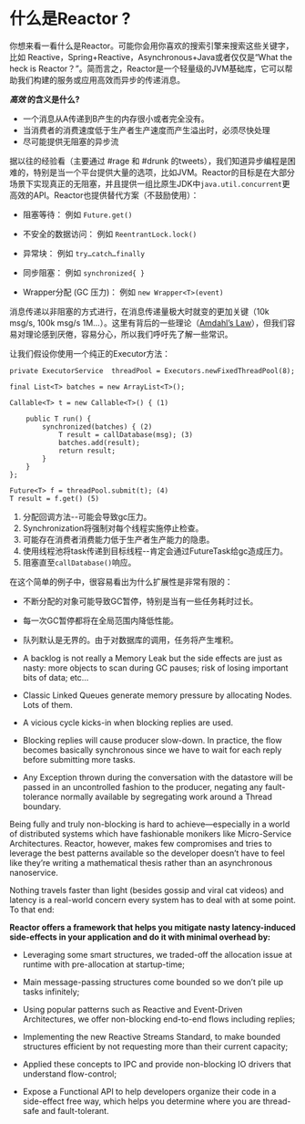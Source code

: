 # 什么是Reactor ?

你想来看一看什么是Reactor。可能你会用你喜欢的搜索引擎来搜索这些关键字，比如 Reactive，Spring+Reactive，Asynchronous+Java或者仅仅是“What the heck is Reactor？”。简而言之，Reactor是一个轻量级的JVM基础库，它可以帮助我们构建的服务或应用高效而异步的传递消息。


**_高效_ 的含义是什么?**

* 一个消息从A传递到B产生的内存很小或者完全没有。
* 当消费者的消费速度低于生产者生产速度而产生溢出时，必须尽快处理
* 尽可能提供无阻塞的异步流

据以往的经验看（主要通过 #rage 和 #drunk 的tweets），我们知道异步编程是困难的，特别是当一个平台提供大量的选项，比如JVM。Reactor的目标是在大部分场景下实现真正的无阻塞，并且提供一组比原生JDK中`java.util.concurrent`更高效的API。Reactor也提供替代方案（不鼓励使用）：

* 阻塞等待： 例如 `Future.get()`

* 不安全的数据访问： 例如 `ReentrantLock.lock()`

* 异常块： 例如 `try…catch…finally`

* 同步阻塞： 例如 `synchronized{ }`

* Wrapper分配 (GC 压力)： 例如 `new Wrapper<T>(event)`

消息传递以非阻塞的方式进行，在消息传递量极大时就变的更加关键（10k msg/s, 100k msg/s 1M…）。这里有背后的一些理论（[Amdahl’s Law](https://en.wikipedia.org/wiki/Amdahl%27s_law)），但我们容易对理论感到厌倦，容易分心，所以我们呼吁先了解一些常识。

让我们假设你使用一个纯正的Executor方法：

```
private ExecutorService  threadPool = Executors.newFixedThreadPool(8);

final List<T> batches = new ArrayList<T>();

Callable<T> t = new Callable<T>() { (1)

    public T run() {
        synchronized(batches) { (2)
            T result = callDatabase(msg); (3)
            batches.add(result);
            return result;
        }
    }
};

Future<T> f = threadPool.submit(t); (4)
T result = f.get() (5)
```

1. 分配回调方法--可能会导致gc压力。
2. Synchronization将强制对每个线程实施停止检查。
3. 可能存在消费者消费能力低于生产者生产能力的隐患。
4. 使用线程池将task传递到目标线程--肯定会通过FutureTask给gc造成压力。
5. 阻塞直至`callDatabase()`响应。

在这个简单的例子中，很容易看出为什么扩展性是非常有限的：

* 不断分配的对象可能导致GC暂停，特别是当有一些任务耗时过长。

 * 每一次GC暂停都将在全局范围内降低性能。

* 队列默认是无界的。由于对数据库的调用，任务将产生堆积。

 * A backlog is not really a Memory Leak but the side effects are just as nasty: more objects to scan during GC pauses; risk of losing important bits of data; etc…

 * Classic Linked Queues generate memory pressure by allocating Nodes. Lots of them.

* A vicious cycle kicks-in when blocking replies are used.

 * Blocking replies will cause producer slow-down. In practice, the flow becomes basically synchronous since we have to wait for each reply before submitting more tasks.

 * Any Exception thrown during the conversation with the datastore will be passed in an uncontrolled fashion to the producer, negating any fault-tolerance normally available by segregating work around a Thread boundary.

Being fully and truly non-blocking is hard to achieve—especially in a world of distributed systems which have fashionable monikers like Micro-Service Architectures. Reactor, however, makes few compromises and tries to leverage the best patterns available so the developer doesn’t have to feel like they’re writing a mathematical thesis rather than an asynchronous nanoservice.

Nothing travels faster than light (besides gossip and viral cat videos) and latency is a real-world concern every system has to deal with at some point. To that end:

**Reactor offers a framework that helps you mitigate nasty latency-induced side-effects in your application and do it with minimal overhead by:**

* Leveraging some smart structures, we traded-off the allocation issue at runtime with pre-allocation at startup-time;

* Main message-passing structures come bounded so we don’t pile up tasks infinitely;

* Using popular patterns such as Reactive and Event-Driven Architectures, we offer non-blocking end-to-end flows including replies;

* Implementing the new Reactive Streams Standard, to make bounded structures efficient by not requesting more than their current capacity;

* Applied these concepts to IPC and provide non-blocking IO drivers that understand flow-control;

* Expose a Functional API to help developers organize their code in a side-effect free way, which helps you determine where you are thread-safe and fault-tolerant.
